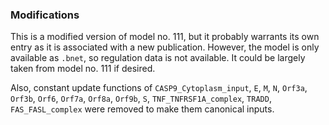 ### Modifications

This is a modified version of model no. 111, but it probably warrants its own entry as it is associated with a new publication. However, the model is only available as `.bnet`, so regulation data is not available. It could be largely taken from model no. 111 if desired.

Also, constant update functions of `CASP9_Cytoplasm_input`, `E`, `M`, `N`, `Orf3a`, `Orf3b`, `Orf6`, `Orf7a`, `Orf8a`, `Orf9b`, `S`, `TNF_TNFRSF1A_complex`, `TRADD`, `FAS_FASL_complex` were removed to make them canonical inputs.